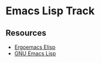 # Emacs Lisp Track

## Resources

- [Ergoemacs Elisp](http://ergoemacs.org/emacs/elisp.html)
- [GNU Emacs Lisp](https://www.gnu.org/software/emacs/manual/html_node/elisp/)
